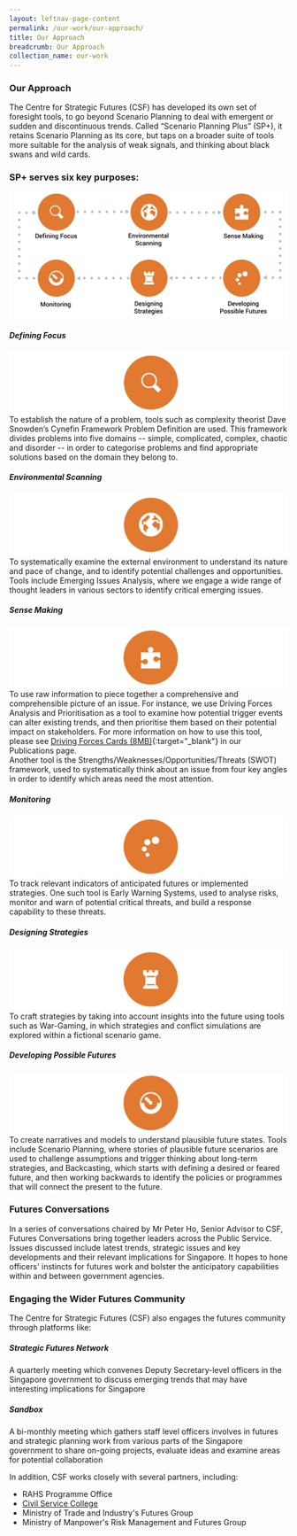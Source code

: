 ```yaml
---
layout: leftnav-page-content
permalink: /our-work/our-approach/ 
title: Our Approach
breadcrumb: Our Approach
collection_name: our-work
---
```


### **Our Approach**

The Centre for Strategic Futures (CSF) has developed its own set of foresight tools, to go beyond Scenario Planning to deal with emergent or sudden and discontinuous trends. Called “Scenario Planning Plus” (SP+), it retains Scenario Planning as its core, but taps on a broader suite of tools more suitable for the analysis of weak signals, and thinking about black swans and wild cards.

### **SP+ serves six key purposes:**

![Image1](https://github.com/isomerpages/isomerpages-csf/raw/master/files/media-centre/NewDefiningFocus.jpg) 


##### **Defining Focus**
![Image1.5](https://github.com/isomerpages/isomerpages-csf/raw/master/files/media-centre/Circle1.jpg)  
To establish the nature of a problem, tools such as complexity theorist Dave Snowden’s Cynefin Framework Problem Definition are used. This framework divides problems into five domains -- simple, complicated, complex, chaotic and disorder -- in order to categorise problems and find appropriate solutions based on the domain they belong to.

##### **Environmental Scanning**
![Image2](https://github.com/isomerpages/isomerpages-csf/raw/master/files/media-centre/Circle2.jpg)  
To systematically examine the external environment to understand its nature and pace of change, and to identify potential challenges and opportunities. Tools include Emerging Issues Analysis, where we engage a wide range of thought leaders in various sectors to identify critical emerging issues.

##### **Sense Making**
![Image3](https://github.com/isomerpages/isomerpages-csf/raw/master/files/media-centre/Circle3.jpg)  
To use raw information to piece together a comprehensive and comprehensible picture of an issue. For instance, we use Driving Forces Analysis and Prioritisation as a tool to examine how potential trigger events can alter existing trends, and then prioritise them based on their potential impact on stakeholders. For more information on how to use this tool, please see [Driving Forces Cards (8MB)](https://github.com/isomerpages/isomerpages-csf/raw/master/files/media-centre/publications/csf-df-cards.pdf){:target="_blank"} in our Publications page.    
Another tool is the Strengths/Weaknesses/Opportunities/Threats (SWOT) framework, used to systematically think about an issue from four key angles in order to identify which areas need the most attention.

##### **Monitoring**
![Image4](https://github.com/isomerpages/isomerpages-csf/raw/master/files/media-centre/Circle4.jpg)  
To track relevant indicators of anticipated futures or implemented strategies. One such tool is Early Warning Systems, used to analyse risks, monitor and warn of potential critical threats, and build a response capability to these threats.

##### **Designing Strategies**
![Image5](https://github.com/isomerpages/isomerpages-csf/raw/master/files/media-centre/Circle5.jpg)  
To craft strategies by taking into account insights into the future using tools such as War-Gaming, in which strategies and conflict simulations are explored within a fictional scenario game.

##### **Developing Possible Futures**
![Image6](https://github.com/isomerpages/isomerpages-csf/raw/master/files/media-centre/Circle6.jpg)  
To create narratives and models to understand plausible future states. Tools include Scenario Planning, where stories of plausible future scenarios are used to challenge assumptions and trigger thinking about long-term strategies, and Backcasting, which starts with defining a desired or feared future, and then working backwards to identify the policies or programmes that will connect the present to the future.

### **Futures Conversations**

In a series of conversations chaired by Mr Peter Ho, Senior Advisor to CSF, Futures Conversations bring together leaders across the Public Service. Issues discussed include latest trends, strategic issues and key developments and their relevant implications for Singapore. It hopes to hone officers' instincts for futures work and bolster the anticipatory capabilities within and between government agencies.

### **Engaging the Wider Futures Community**

The Centre for Strategic Futures (CSF) also engages the futures community through platforms like:

##### **Strategic Futures Network** 

A quarterly meeting which convenes Deputy Secretary-level officers in the Singapore government to discuss emerging trends that may have interesting implications for Singapore

##### **Sandbox**

A bi-monthly meeting which gathers staff level officers involves in futures and strategic planning work from various parts of the Singapore government to share on-going projects, evaluate ideas and examine areas for potential collaboration

In addition, CSF works closely with several partners, including:

* RAHS Programme Office  
* [Civil Service College](https://www.cscollege.gov.sg/Pages/Default.aspx)
* Ministry of Trade and Industry's Futures Group
* Ministry of Manpower's Risk Management and Futures Group
